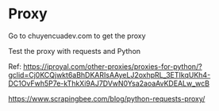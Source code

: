 # Proxy


Go to chuyencuadev.com to get the proxy 

Test the proxy with requests and Python


Ref: https://iproyal.com/other-proxies/proxies-for-python/?gclid=Cj0KCQjwkt6aBhDKARIsAAyeLJ2oxhpRL_3ETIkqUKh4-DC1OvFwh5P7e-kThkXi9AJ7DVwN0Ysa2aoaAvKDEALw_wcB



https://www.scrapingbee.com/blog/python-requests-proxy/
